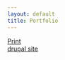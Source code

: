 ```yaml
---
layout: default
title: Portfolio	
---
```


<div id="projects">
    <div class="coroflot">
    <a href="http://coroflot.com/rjarmand" target="_blank">Print</a>
    </div>
    <div class="mydrupal">
    <a href="http://mydrupal.site90.net/" target="_blank">drupal site</a>
    </div>
</div>

